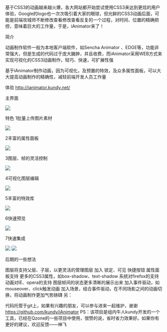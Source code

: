 基于CSS3的动画越来越火爆，各大网站都开始尝试使用CSS3来达到更炫的用户体验，Google的logo也一次次吸引着大家的眼球，但光鲜的CSS3动画后面，可能是前端攻城师不断修改查看修改查看反复的一个过程，对时间、位置的精确把控，意味着巨大的工作量，于是，iAnimator来了！

简介

动画制作软件一般为本地客户端软件，如Sencha Animator 、EDGE等，功能非常强大，但是生成的代码过于庞大臃肿，并且收费，而iAnimator采用WEB方式来实现可视化的CSS3动画制作，轻巧、快速，可扩展性强

基于iAnimator制作动画，因为可视化，及预置的特效，及众多属性面板，可以大大提高动画制作的精确性，减轻前端开发人员工作量

体验
http://ianimator.kundy.net/

主界面

<img src=http://www.qianduan.net/wp-content/uploads/2012/12/1.jpg>

特色
1批量上传图片素材

<img src=http://www.qianduan.net/wp-content/uploads/image/2012/12/025851XuF.jpg>


2丰富的属性面板

<img src=http://www.qianduan.net/wp-content/uploads/image/2012/12/025852MAH.jpg>


3图层、帧的灵活控制

<img src=http://www.qianduan.net/wp-content/uploads/2012/12/4.jpg>

4可视化图层编辑

<img src=http://www.qianduan.net/wp-content/uploads/2012/12/5.jpg>

5丰富的特效库

<img src=http://www.qianduan.net/wp-content/uploads/image/2012/12/025854mmP.jpg>

6快速预览

<img src=http://www.qianduan.net/wp-content/uploads/2012/12/7.jpg>

7快速集成

<img src=http://www.qianduan.net/wp-content/uploads/image/2012/12/0258558qE.jpg>

<img src=http://www.qianduan.net/wp-content/uploads/image/2012/12/025856tIt.jpg>


后期的一些想法

图层将支持父层、子层，以更灵活的管理图层
加入 锁定、可见 快捷按钮
属性面板支持 更多的CSS3属性，如box-shadow、text-shadow
系统对firefox的支持
动画对IE、opera的支持
图层帧间的状态更多清晰的展示出来
加入事件驱动，如mouseover、click触发动画
加入场景，结合事件驱动，在不同场影之间的动画切换，将动画制作更加气势磅礴
另：

代码托管于git上，如果有兴趣的朋友，可以参与进来一起维护，谢谢
https://github.com/kundy/iAnimator
PS：该项目是组内牛人kundy开发的一个工具，已经在Qzone的一些项目中使用，很赞的说，省时省力效果好。如果你有更好的建议，欢迎反馈——神飞
